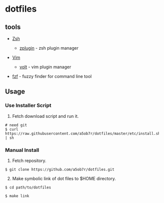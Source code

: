 # dotfiles
## tools
- [Zsh](https://github.com/zsh-users/zsh)
  - [zplugin](https://github.com/zdharma/zplugin) - zsh plugin manager

- [Vim](https://github.com/vim/vim)
  - [volt](https://github.com/vim-volt/volt) - vim plugin manager

- [fzf](https://github.com/junegunn/fzf) - fuzzy finder for command line tool

## Usage
### Use Installer Script
1. Fetch download script and run it.
```shell
# need git
$ curl https://raw.githubusercontent.com/a5ob7r/dotfiles/master/etc/install.sh | sh
```

### Manual Install
1. Fetch repository.
```shell
$ git clone https://github.com/a5ob7r/dotfiles.git
```

2. Make symbolic link of dot files to $HOME directory.
```shell
$ cd path/to/dotfiles

$ make link
```
